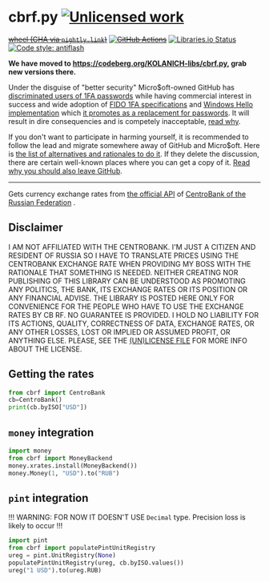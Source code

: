 cbrf.py [![Unlicensed work](https://raw.githubusercontent.com/unlicense/unlicense.org/master/static/favicon.png)](https://unlicense.org/)
=======
~~[wheel (GHA via `nightly.link`)](https://nightly.link/KOLANICH-libs/cbrf.py/workflows/CI/master/cbrf-0.CI-py3-none-any.whl)~~
~~[![GitHub Actions](https://github.com/KOLANICH-libs/cbrf.py/workflows/CI/badge.svg)](https://github.com/KOLANICH-libs/cbrf.py/actions/)~~
[![Libraries.io Status](https://img.shields.io/librariesio/github/KOLANICH-libs/cbrf.py.svg)](https://libraries.io/github/KOLANICH-libs/cbrf.py)
[![Code style: antiflash](https://img.shields.io/badge/code%20style-antiflash-FFF.svg)](https://codeberg.org/KOLANICH-tools/antiflash.py)

**We have moved to https://codeberg.org/KOLANICH-libs/cbrf.py, grab new versions there.**

Under the disguise of "better security" Micro$oft-owned GitHub has [discriminated users of 1FA passwords](https://github.blog/2023-03-09-raising-the-bar-for-software-security-github-2fa-begins-march-13/) while having commercial interest in success and wide adoption of [FIDO 1FA specifications](https://fidoalliance.org/specifications/download/) and [Windows Hello implementation](https://support.microsoft.com/en-us/windows/passkeys-in-windows-301c8944-5ea2-452b-9886-97e4d2ef4422) which [it promotes as a replacement for passwords](https://github.blog/2023-07-12-introducing-passwordless-authentication-on-github-com/). It will result in dire consequencies and is competely inacceptable, [read why](https://codeberg.org/KOLANICH/Fuck-GuanTEEnomo).

If you don't want to participate in harming yourself, it is recommended to follow the lead and migrate somewhere away of GitHub and Micro$oft. Here is [the list of alternatives and rationales to do it](https://github.com/orgs/community/discussions/49869). If they delete the discussion, there are certain well-known places where you can get a copy of it. [Read why you should also leave GitHub](https://codeberg.org/KOLANICH/Fuck-GuanTEEnomo).

---

Gets currency exchange rates from [the official API](https://www.cbr.ru/scripts/root.asp) of [CentroBank of the Russian Federation](https://www.cbr.ru/) .

Disclaimer
----------
I AM NOT AFFILIATED WITH THE CENTROBANK. I'M JUST A CITIZEN AND RESIDENT OF RUSSIA SO I HAVE TO TRANSLATE PRICES USING THE CENTROBANK EXCHANGE RATE WHEN PROVIDING MY BOSS WITH THE RATIONALE THAT SOMETHING IS NEEDED.
NEITHER CREATING NOR PUBLISHING OF THIS LIBRARY CAN BE UNDERSTOOD AS PROMOTING ANY POLITICS, THE BANK, ITS EXCHANGE RATES OR ITS POSITION OR ANY FINANCIAL ADVISE.
THE LIBRARY IS POSTED HERE ONLY FOR CONVENIENCE FOR THE PEOPLE WHO HAVE TO USE THE EXCHANGE RATES BY CB RF.
NO GUARANTEE IS PROVIDED. I HOLD NO LIABILITY FOR ITS ACTIONS, QUALITY, CORRECTNESS OF DATA, EXCHANGE RATES, OR ANY OTHER LOSSES, LOST OR IMPLIED OR ASSUMED PROFIT, OR ANYTHING ELSE. PLEASE, SEE THE [(UN)LICENSE FILE](./UNLICENSE) FOR MORE INFO ABOUT THE LICENSE.


Getting the rates
----------
```python
from cbrf import CentroBank
cb=CentroBank()
print(cb.byISO["USD"])
```


`money` integration
--------------
```python
import money
from cbrf import MoneyBackend
money.xrates.install(MoneyBackend())
money.Money(1, "USD").to("RUB")
```

`pint` integration
--------------
!!! WARNING: FOR NOW IT DOESN'T USE `Decimal` type. Precision loss is likely to occur !!!
```python
import pint
from cbrf import populatePintUnitRegistry
ureg = pint.UnitRegistry(None)
populatePintUnitRegistry(ureg, cb.byISO.values())
ureg("1 USD").to(ureg.RUB)
```
